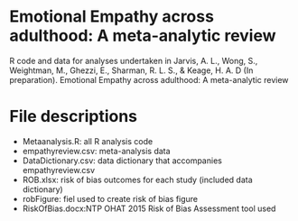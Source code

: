 # Emotional Empathy across adulthood: A meta-analytic review
R code and data for analyses undertaken in Jarvis, A. L., Wong, S., Weightman, M., Ghezzi, E., Sharman, R. L. S., & Keage, H. A. D (In preparation). Emotional Empathy across adulthood: A meta-analytic review

# File descriptions
* Metaanalysis.R: all R analysis code
* empathyreview.csv: meta-analysis data
* DataDictionary.csv: data dictionary that accompanies empathyreview.csv
* ROB.xlsx: risk of bias outcomes for each study (included data dictionary)
* robFigure: fiel used to create risk of bias figure
* RiskOfBias.docx:NTP OHAT 2015 Risk of Bias Assessment tool used
